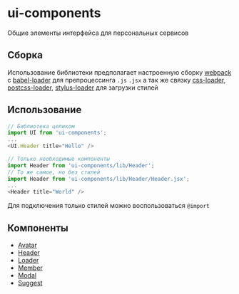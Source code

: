 # ui-components
Общие элементы интерфейса для персональных сервисов

## Cборка
Использование библиотеки предполагает настроенную сборку [webpack](https://github.com/webpack/webpack) с [babel-loader](https://github.com/babel/babel-loader) для препроцессинга `.js` `.jsx` а так же связку [css-loader](https://github.com/webpack/css-loader), [postcss-loader](https://github.com/postcss/postcss-loader), [stylus-loader](https://github.com/shama/stylus-loader) для загрузки стилей

## Использование
```js
// Библиотека целиком
import UI from 'ui-components';
...
<UI.Header title="Hello" />

// Только необходимые компоненты
import Header from 'ui-components/lib/Header';
// То же самое, но без стилей
import Header from 'ui-components/lib/Header/Header.jsx';
...
<Header title="World" />
```

Для подключения только стилей можно воспользоваться `@import`

## Компоненты
- [Avatar](./docs/avatar.md)
- [Header](./docs/header.md)
- [Loader](./docs/loader.md)
- [Member](./docs/member.md)
- [Modal](./docs/modal.md)
- [Suggest](./docs/suggest.md)
